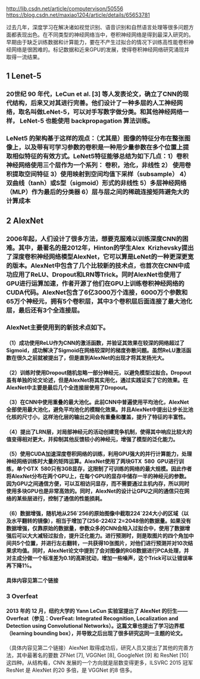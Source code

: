 http://lib.csdn.net/article/computervison/50556
https://blog.csdn.net/maxiao1204/article/details/65653781

过去几年，深度学习在解决诸如视觉识别、语音识别和自然语言处理等很多问题方面都表现出色。在不同类型的神经网络当中，卷积神经网络是得到最深入研究的。早期由于缺乏训练数据和计算能力，要在不产生过拟合的情况下训练高性能卷积神经网络是很困难的。标记数据和近来GPU的发展，使得卷积神经网络研究涌现并取得一流结果。

## 1 Lenet-5

### 20世纪 90 年代，LeCun et al. [3] 等人发表论文，确立了CNN的现代结构，后来又对其进行完善。他们设计了一种多层的人工神经网络，取名叫做LeNet-5，可以对手写数字做分类。和其他神经网络一样， LeNet-5 也能使用 backpropagation 算法训练。 

### LeNet5 的架构基于这样的观点：（尤其是）图像的特征分布在整张图像上，以及带有可学习参数的卷积是一种用少量参数在多个位置上提取相似特征的有效方式。LeNet5特征能够总结为如下几点：1）卷积神经网络使用三个层作为一个系列： 卷积，池化，非线性 2） 使用卷积提取空间特征 3）使用映射到空间均值下采样（subsample） 4）双曲线（tanh）或S型（sigmoid）形式的非线性 5）多层神经网络（MLP）作为最后的分类器 6）层与层之间的稀疏连接矩阵避免大的计算成本　

## 2 AlexNet

### 2006年起，人们设计了很多方法，想要克服难以训练深度CNN的困难。其中，最著名的是2012年，Hinton的学生Alex Krizhevsky提出了深度卷积神经网络模型AlexNet，它可以算是LeNet的一种更深更宽的版本。AlexNet中包含了几个比较新的技术点，也首次在CNN中成功应用了ReLU、Dropout和LRN等Trick。同时AlexNet也使用了GPU进行运算加速，作者开源了他们在GPU上训练卷积神经网络的CUDA代码。AlexNet包含了6亿3000万个连接，6000万个参数和65万个神经元，拥有5个卷积层，其中3个卷积层后面连接了最大池化层，最后还有3个全连接层。

### AlexNet主要使用到的新技术点如下。

#### （1）成功使用ReLU作为CNN的激活函数，并验证其效果在较深的网络超过了Sigmoid，成功解决了Sigmoid在网络较深时的梯度弥散问题。虽然ReLU激活函数在很久之前就被提出了，但是直到AlexNet的出现才将其发扬光大。

#### （2）训练时使用Dropout随机忽略一部分神经元，以避免模型过拟合。Dropout虽有单独的论文论述，但是AlexNet将其实用化，通过实践证实了它的效果。在AlexNet中主要是最后几个全连接层使用了Dropout。

#### （3）在CNN中使用重叠的最大池化。此前CNN中普遍使用平均池化，AlexNet全部使用最大池化，避免平均池化的模糊化效果。并且AlexNet中提出让步长比池化核的尺寸小，这样池化层的输出之间会有重叠和覆盖，提升了特征的丰富性。

#### （4）提出了LRN层，对局部神经元的活动创建竞争机制，使得其中响应比较大的值变得相对更大，并抑制其他反馈较小的神经元，增强了模型的泛化能力。

#### （5）使用CUDA加速深度卷积网络的训练，利用GPU强大的并行计算能力，处理神经网络训练时大量的矩阵运算。AlexNet使用了两块GTX 580 GPU进行训练，单个GTX 580只有3GB显存，这限制了可训练的网络的最大规模。因此作者将AlexNet分布在两个GPU上，在每个GPU的显存中储存一半的神经元的参数。因为GPU之间通信方便，可以互相访问显存，而不需要通过主机内存，所以同时使用多块GPU也是非常高效的。同时，AlexNet的设计让GPU之间的通信只在网络的某些层进行，控制了通信的性能损耗。 

#### （6）数据增强，随机地从256´256的原始图像中截取224´224大小的区域（以及水平翻转的镜像），相当于增加了(256-224)2´2=2048倍的数据量。如果没有数据增强，仅靠原始的数据量，参数众多的CNN会陷入过拟合中，使用了数据增强后可以大大减轻过拟合，提升泛化能力。进行预测时，则是取图片的四个角加中间共5个位置，并进行左右翻转，一共获得10张图片，对他们进行预测并对10次结果求均值。同时，AlexNet论文中提到了会对图像的RGB数据进行PCA处理，并对主成分做一个标准差为0.1的高斯扰动，增加一些噪声，这个Trick可以让错误率再下降1%。

#### 具体内容见第二个链接

### 3 Overfeat

#### 2013 年的 12 月，纽约大学的 Yann LeCun 实验室提出了 AlexNet 的衍生——Overfeat（参见：OverFeat: Integrated Recognition, Localization and Detection using Convolutional Networks）。这篇文章也提出了学习边界框（learning bounding box），并导致之后出现了很多研究这同一主题的论文。

（具体内容见第二个链接）AlexNet 取得成功后，研究人员又提出了其他的完善方法，其中最著名的要数 ZFNet [7], VGGNet [8], GoogleNet [9] 和 ResNet [10] 这四种。从结构看，CNN 发展的一个方向就是层数变得更多，ILSVRC 2015 冠军 ResNet 是 AlexNet 的20 多倍，是 VGGNet 的8 倍多。






